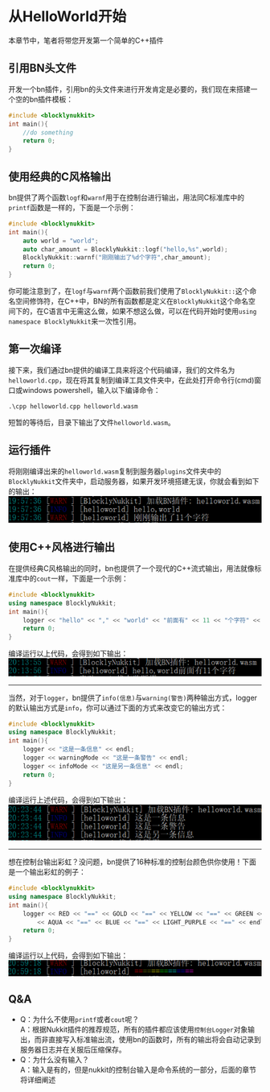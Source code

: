 # 从HelloWorld开始  
本章节中，笔者将带您开发第一个简单的C++插件  
## 引用BN头文件  
开发一个bn插件，引用bn的头文件来进行开发肯定是必要的，我们现在来搭建一个空的bn插件模板：  
```c++
#include <blocklynukkit>  
int main(){  
    //do something  
    return 0;  
}  
```  
## 使用经典的C风格输出  
bn提供了两个函数`logf`和`warnf`用于在控制台进行输出，用法同C标准库中的`printf`函数是一样的，下面是一个示例：  
```c++
#include <blocklynukkit>  
int main(){  
    auto world = "world";  
    auto char_amount = BlocklyNukkit::logf("hello,%s",world);  
    BlocklyNukkit::warnf("刚刚输出了%d个字符",char_amount);  
    return 0;  
}  
```  
你可能注意到了，在`logf`与`warnf`两个函数前我们使用了`BlocklyNukkit::`这个命名空间修饰符，在C++中，BN的所有函数都是定义在`BlocklyNukkit`这个命名空间下的，在C语言中无需这么做，如果不想这么做，可以在代码开始时使用`using namespace BlocklyNukkit`来一次性引用。  
## 第一次编译  
接下来，我们通过bn提供的编译工具来将这个代码编译，我们的文件名为`helloworld.cpp`，现在将其复制到编译工具文件夹中，在此处打开命令行(cmd)窗口或windows powershell，输入以下编译命令：  
```
.\cpp helloworld.cpp helloworld.wasm  
```  
短暂的等待后，目录下输出了文件`helloworld.wasm`。  
## 运行插件  
将刚刚编译出来的`helloworld.wasm`复制到服务器`plugins`文件夹中的`BlocklyNukkit`文件夹中，启动服务器，如果开发环境搭建无误，你就会看到如下的输出：  
![](../../images/screenshot_1610193994439.png)  
## 使用C++风格进行输出  
在提供经典C风格输出的同时，bn也提供了一个现代的C++流式输出，用法就像标准库中的`cout`一样，下面是一个示例：  
```c++
#include <blocklynukkit>  
using namespace BlocklyNukkit;  
int main(){  
    logger << "hello" << "," << "world" << "前面有" << 11 << "个字符" << endl;  
    return 0;  
}  
```  
编译运行以上代码，会得到如下输出：  
![](../../images/screenshot_1610194483410.png)  

*********  

当然，对于`logger`，bn提供了`info(信息)`与`warning(警告)`两种输出方式，logger的默认输出方式是`info`，你可以通过下面的方式来改变它的输出方式：  
```c++
#include <blocklynukkit>  
using namespace BlocklyNukkit;  
int main(){  
    logger << "这是一条信息" << endl;  
    logger << warningMode << "这是一条警告" << endl;  
    logger << infoMode << "这是另一条信息" << endl;  
    return 0;  
}  
```  
编译运行上述代码，会得到如下输出：  
![](../../images/screenshot_1610195195100.png)  

**********  

想在控制台输出彩虹？没问题，bn提供了16种标准的控制台颜色供你使用！下面是一个输出彩虹的例子：  
```c++
#include <blocklynukkit>  
using namespace BlocklyNukkit;  
int main(){  
    logger << RED << "==" << GOLD << "==" << YELLOW << "==" << GREEN << "=="  
        << AQUA << "==" << BLUE << "==" << LIGHT_PURPLE << "==" << endl;  
    return 0;  
}  
```  
编译运行以上代码，会得到如下输出：  
![](../../images/screenshot_1610197995300.png)  
## Q&A  
- Q：为什么不使用`printf`或者`cout`呢？  
A：根据Nukkit插件的推荐规范，所有的插件都应该使用`控制台Logger`对象输出，而非直接写入标准输出流，使用bn的函数时，所有的输出将会自动记录到服务器日志并在关服后压缩保存。  
- Q：为什么没有输入？  
A：输入是有的，但是nukkit的控制台输入是命令系统的一部分，后面的章节将详细阐述  
